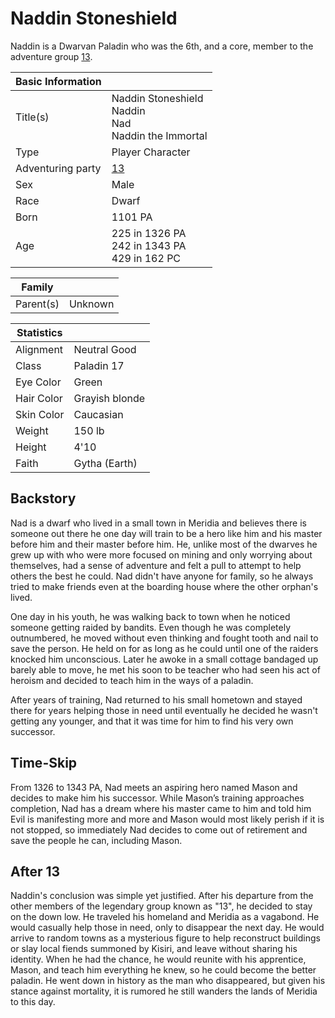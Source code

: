 # Naddin Stoneshield

Naddin is a Dwarvan Paladin who was the 6th, and a core, member to the adventure group [13](13.md).

| Basic Information | |
| - | - |
| Title(s) | Naddin Stoneshield<br>Naddin<br>Nad<br>Naddin the Immortal |
| Type | Player Character |
| Adventuring party | [13](13.md) |
| Sex | Male |
| Race | Dwarf |
| Born | 1101 PA |
| Age | 225 in 1326 PA<br>242 in 1343 PA<br>429 in 162 PC |

| Family | |
| - | - |
| Parent(s) | Unknown |

| Statistics | |
| - | - |
| Alignment | Neutral Good |
| Class | Paladin 17 |
| Eye Color | Green |
| Hair Color | Grayish blonde |
| Skin Color | Caucasian |
| Weight | 150 lb |
| Height | 4'10 |
| Faith | Gytha (Earth) |

## Backstory

Nad is a dwarf who lived in a small town in Meridia and believes there is someone out there he one day will train to be a hero like him and his master before him and their master before him. He, unlike most of the dwarves he grew up with who were more focused on mining and only worrying about themselves, had a sense of adventure and felt a pull to attempt to help others the best he could. Nad didn't have anyone for family, so he always tried to make friends even at the boarding house where the other orphan's lived.

One day in his youth, he was walking back to town when he noticed someone getting raided by bandits. Even though he was completely outnumbered, he moved without even thinking and fought tooth and nail to save the person. He held on for as long as he could until one of the raiders knocked him unconscious. Later he awoke in a small cottage bandaged up barely able to move, he met his soon to be teacher who had seen his act of heroism and decided to teach him in the ways of a paladin.

After years of training, Nad returned to his small hometown and stayed there for years helping those in need until eventually he decided he wasn't getting any younger, and that it was time for him to find his very own successor.

## Time-Skip

From 1326 to 1343 PA, Nad meets an aspiring hero named Mason and decides to make him his successor. While Mason’s training approaches completion, Nad has a dream where his master came to him and told him Evil is manifesting more and more and Mason would most likely perish if it is not stopped, so immediately Nad decides to come out of retirement and save the people he can, including Mason.

## After 13

Naddin's conclusion was simple yet justified. After his departure from the other members of the legendary group known as "13", he decided to stay on the down low. He traveled his homeland and Meridia as a vagabond. He would casually help those in need, only to disappear the next day. He would arrive to random towns as a mysterious figure to help reconstruct buildings or slay local fiends summoned by Kisiri, and leave without sharing his identity. When he had the chance, he would reunite with his apprentice, Mason, and teach him everything he knew, so he could become the better paladin. He went down in history as the man who disappeared, but given his stance against mortality, it is rumored he still wanders the lands of Meridia to this day.
